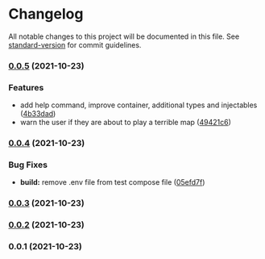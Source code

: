 # Changelog

All notable changes to this project will be documented in this file. See [standard-version](https://github.com/conventional-changelog/standard-version) for commit guidelines.

### [0.0.5](https://github.com/tatupesonen/vinostime/compare/v0.0.4...v0.0.5) (2021-10-23)


### Features

* add help command, improve container, additional types and injectables ([4b33dad](https://github.com/tatupesonen/vinostime/commit/4b33dada66ea14a5e9380e3ba2d5933c0d43ab10))
* warn the user if they are about to play a terrible map ([49421c6](https://github.com/tatupesonen/vinostime/commit/49421c6d4eb27cb39b2189c2342c2d0a83269333))

### [0.0.4](https://github.com/tatupesonen/vinostime/compare/v0.0.3...v0.0.4) (2021-10-23)


### Bug Fixes

* **build:** remove .env file from test compose file ([05efd7f](https://github.com/tatupesonen/vinostime/commit/05efd7f545a920aaaa0c79e659a258f1ce29b45d))

### [0.0.3](https://github.com/tatupesonen/vinostime/compare/v0.0.2...v0.0.3) (2021-10-23)

### [0.0.2](https://github.com/tatupesonen/vinostime/compare/v0.0.1...v0.0.2) (2021-10-23)

### 0.0.1 (2021-10-23)
